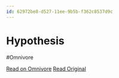 ```yaml
---
id: 62972be8-d527-11ee-9b5b-f362c8537d9c
---
```


# Hypothesis
#Omnivore

[Read on Omnivore](https://omnivore.app/me/hypothesis-18de8c9e8c6)
[Read Original](https://hypothes.is/a/xnCzlNUkEe61P4efImdewA)

